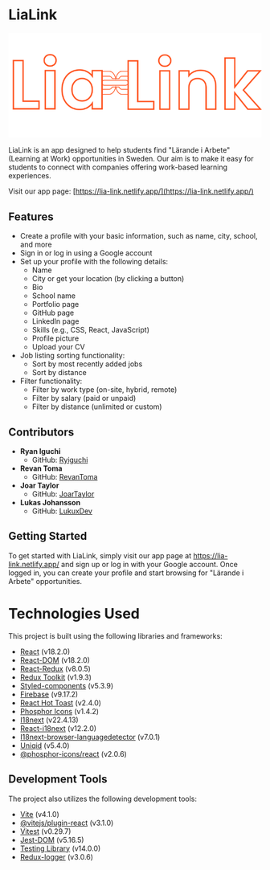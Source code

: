 # LiaLink

![LiaLink logo](./src/assets/icons/Lialinkkedja2.svg)

LiaLink is an app designed to help students find "Lärande i Arbete" (Learning at Work) opportunities in Sweden. Our aim is to make it easy for students to connect with companies offering work-based learning experiences.

Visit our app page: [https://lia-link.netlify.app/](https://lia-link.netlify.app/)

## Features

- Create a profile with your basic information, such as name, city, school, and more
- Sign in or log in using a Google account
- Set up your profile with the following details:
  - Name
  - City or get your location (by clicking a button)
  - Bio
  - School name
  - Portfolio page
  - GitHub page
  - LinkedIn page
  - Skills (e.g., CSS, React, JavaScript)
  - Profile picture
  - Upload your CV
- Job listing sorting functionality:
  - Sort by most recently added jobs
  - Sort by distance
- Filter functionality:
  - Filter by work type (on-site, hybrid, remote)
  - Filter by salary (paid or unpaid)
  - Filter by distance (unlimited or custom)

## Contributors

- **Ryan Iguchi**
  - GitHub: [Ryiguchi](https://github.com/Ryiguchi)
- **Revan Toma**
  - GitHub: [RevanToma](https://github.com/RevanToma)
- **Joar Taylor**
  - GitHub: [JoarTaylor](https://github.com/JoarTaylor)
- **Lukas Johansson**
  - GitHub: [LukuxDev](https://github.com/LukuxDev)

## Getting Started

To get started with LiaLink, simply visit our app page at https://lia-link.netlify.app/ and sign up or log in with your Google account. Once logged in, you can create your profile and start browsing for "Lärande i Arbete" opportunities.

# Technologies Used

This project is built using the following libraries and frameworks:

- [React](https://reactjs.org/) (v18.2.0)
- [React-DOM](https://reactjs.org/docs/react-dom.html) (v18.2.0)
- [React-Redux](https://react-redux.js.org/) (v8.0.5)
- [Redux Toolkit](https://redux-toolkit.js.org/) (v1.9.3)
- [Styled-components](https://styled-components.com/) (v5.3.9)
- [Firebase](https://firebase.google.com/) (v9.17.2)
- [React Hot Toast](https://react-hot-toast.com/) (v2.4.0)
- [Phosphor Icons](https://phosphoricons.com/) (v1.4.2)
- [I18next](https://www.i18next.com/) (v22.4.13)
- [React-i18next](https://react.i18next.com/) (v12.2.0)
- [I18next-browser-languagedetector](https://github.com/i18next/i18next-browser-languageDetector) (v7.0.1)
- [Uniqid](https://www.npmjs.com/package/uniqid) (v5.4.0)
- [@phosphor-icons/react](https://www.npmjs.com/package/@phosphor-icons/react) (v2.0.6)

## Development Tools

The project also utilizes the following development tools:

- [Vite](https://vitejs.dev/) (v4.1.0)
- [@vitejs/plugin-react](https://github.com/vitejs/vite/tree/main/packages/plugin-react) (v3.1.0)
- [Vitest](https://vitest.netlify.app/) (v0.29.7)
- [Jest-DOM](https://github.com/testing-library/jest-dom) (v5.16.5)
- [Testing Library](https://testing-library.com/) (v14.0.0)
- [Redux-logger](https://github.com/LogRocket/redux-logger) (v3.0.6)
